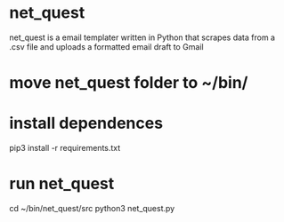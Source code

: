 # net_quest
net_quest is a email templater written in Python that scrapes data from a .csv file and uploads a formatted email draft to Gmail

# move net_quest folder to ~/bin/

# install dependences
pip3 install -r requirements.txt

# run net_quest
cd ~/bin/net_quest/src
python3 net_quest.py
